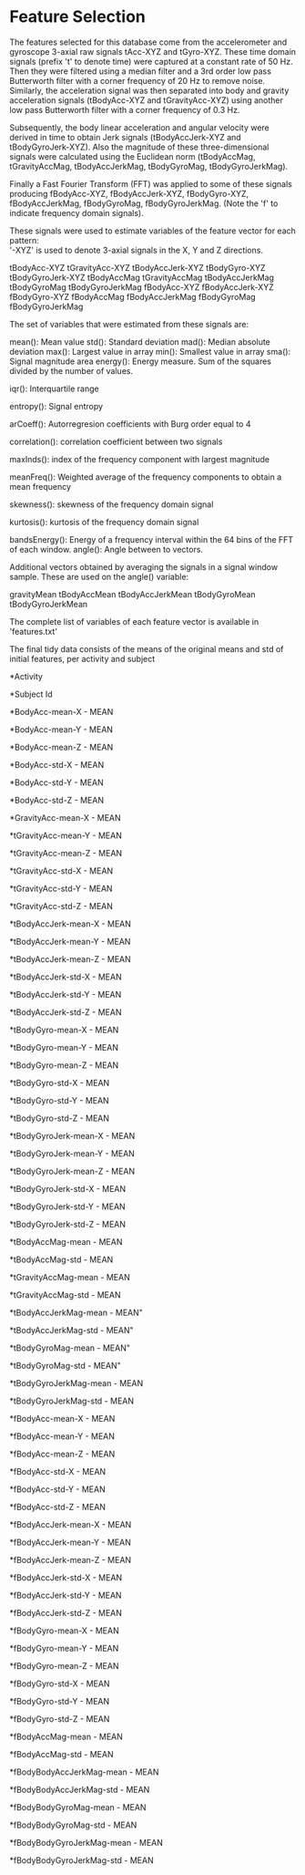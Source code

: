 Feature Selection 
=================

The features selected for this database come from the accelerometer and gyroscope 3-axial raw signals tAcc-XYZ and tGyro-XYZ. These time domain signals (prefix 't' to denote time) were captured at a constant rate of 50 Hz. Then they were filtered using a median filter and a 3rd order low pass Butterworth filter with a corner frequency of 20 Hz to remove noise. Similarly, the acceleration signal was then separated into body and gravity acceleration signals (tBodyAcc-XYZ and tGravityAcc-XYZ) using another low pass Butterworth filter with a corner frequency of 0.3 Hz. 

Subsequently, the body linear acceleration and angular velocity were derived in time to obtain Jerk signals (tBodyAccJerk-XYZ and tBodyGyroJerk-XYZ). Also the magnitude of these three-dimensional signals were calculated using the Euclidean norm (tBodyAccMag, tGravityAccMag, tBodyAccJerkMag, tBodyGyroMag, tBodyGyroJerkMag). 

Finally a Fast Fourier Transform (FFT) was applied to some of these signals producing fBodyAcc-XYZ, fBodyAccJerk-XYZ, fBodyGyro-XYZ, fBodyAccJerkMag, fBodyGyroMag, fBodyGyroJerkMag. (Note the 'f' to indicate frequency domain signals). 

These signals were used to estimate variables of the feature vector for each pattern:  
'-XYZ' is used to denote 3-axial signals in the X, Y and Z directions.

tBodyAcc-XYZ
tGravityAcc-XYZ
tBodyAccJerk-XYZ
tBodyGyro-XYZ
tBodyGyroJerk-XYZ
tBodyAccMag
tGravityAccMag
tBodyAccJerkMag
tBodyGyroMag
tBodyGyroJerkMag
fBodyAcc-XYZ
fBodyAccJerk-XYZ
fBodyGyro-XYZ
fBodyAccMag
fBodyAccJerkMag
fBodyGyroMag
fBodyGyroJerkMag

The set of variables that were estimated from these signals are: 

mean(): Mean value
std(): Standard deviation
mad(): Median absolute deviation 
max(): Largest value in array
min(): Smallest value in array
sma(): Signal magnitude area
energy(): Energy measure. Sum of the squares divided by the number of values. 

iqr(): Interquartile range 

entropy(): Signal entropy

arCoeff(): Autorregresion coefficients with Burg order equal to 4

correlation(): correlation coefficient between two signals

maxInds(): index of the frequency component with largest magnitude

meanFreq(): Weighted average of the frequency components to obtain a mean frequency

skewness(): skewness of the frequency domain signal 

kurtosis(): kurtosis of the frequency domain signal 

bandsEnergy(): Energy of a frequency interval within the 64 bins of the FFT of each window.
angle(): Angle between to vectors.

Additional vectors obtained by averaging the signals in a signal window sample. These are used on the angle() variable:

gravityMean
tBodyAccMean
tBodyAccJerkMean
tBodyGyroMean
tBodyGyroJerkMean

The complete list of variables of each feature vector is available in 'features.txt'



The final tidy data consists of the means of the  original means and std of initial features, per activity and subject


*Activity 

*Subject Id 

*BodyAcc-mean-X - MEAN

*BodyAcc-mean-Y - MEAN

*BodyAcc-mean-Z - MEAN

*BodyAcc-std-X - MEAN

*BodyAcc-std-Y - MEAN

*BodyAcc-std-Z - MEAN

*GravityAcc-mean-X - MEAN

*tGravityAcc-mean-Y - MEAN

*tGravityAcc-mean-Z - MEAN

*tGravityAcc-std-X - MEAN

*tGravityAcc-std-Y - MEAN

*tGravityAcc-std-Z - MEAN

*tBodyAccJerk-mean-X - MEAN

*tBodyAccJerk-mean-Y - MEAN

*tBodyAccJerk-mean-Z - MEAN

*tBodyAccJerk-std-X - MEAN

*tBodyAccJerk-std-Y - MEAN

*tBodyAccJerk-std-Z - MEAN

*tBodyGyro-mean-X - MEAN

*tBodyGyro-mean-Y - MEAN

*tBodyGyro-mean-Z - MEAN

*tBodyGyro-std-X - MEAN

*tBodyGyro-std-Y - MEAN

*tBodyGyro-std-Z - MEAN

*tBodyGyroJerk-mean-X - MEAN

*tBodyGyroJerk-mean-Y - MEAN

*tBodyGyroJerk-mean-Z - MEAN

*tBodyGyroJerk-std-X - MEAN

*tBodyGyroJerk-std-Y - MEAN

*tBodyGyroJerk-std-Z - MEAN

*tBodyAccMag-mean - MEAN

*tBodyAccMag-std - MEAN

*tGravityAccMag-mean - MEAN

*tGravityAccMag-std - MEAN

*tBodyAccJerkMag-mean - MEAN"

*tBodyAccJerkMag-std - MEAN"

*tBodyGyroMag-mean - MEAN"

*tBodyGyroMag-std - MEAN"

*tBodyGyroJerkMag-mean - MEAN

*tBodyGyroJerkMag-std - MEAN

*fBodyAcc-mean-X - MEAN

*fBodyAcc-mean-Y - MEAN

*fBodyAcc-mean-Z - MEAN

*fBodyAcc-std-X - MEAN

*fBodyAcc-std-Y - MEAN

*fBodyAcc-std-Z - MEAN

*fBodyAccJerk-mean-X - MEAN

*fBodyAccJerk-mean-Y - MEAN

*fBodyAccJerk-mean-Z - MEAN

*fBodyAccJerk-std-X - MEAN

*fBodyAccJerk-std-Y - MEAN

*fBodyAccJerk-std-Z - MEAN

*fBodyGyro-mean-X - MEAN

*fBodyGyro-mean-Y - MEAN

*fBodyGyro-mean-Z - MEAN

*fBodyGyro-std-X - MEAN

*fBodyGyro-std-Y - MEAN

*fBodyGyro-std-Z - MEAN

*fBodyAccMag-mean - MEAN

*fBodyAccMag-std - MEAN

*fBodyBodyAccJerkMag-mean - MEAN

*fBodyBodyAccJerkMag-std - MEAN

*fBodyBodyGyroMag-mean - MEAN

*fBodyBodyGyroMag-std - MEAN

*fBodyBodyGyroJerkMag-mean - MEAN

*fBodyBodyGyroJerkMag-std - MEAN

